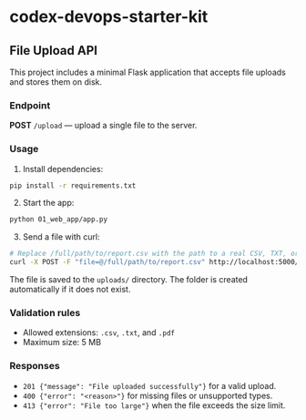 # codex-devops-starter-kit

## File Upload API

This project includes a minimal Flask application that accepts file uploads and stores them on disk.

### Endpoint

**POST** `/upload` — upload a single file to the server.

### Usage

1. Install dependencies:

```bash
pip install -r requirements.txt
```

2. Start the app:

```bash
python 01_web_app/app.py
```

3. Send a file with curl:

```bash
# Replace /full/path/to/report.csv with the path to a real CSV, TXT, or PDF file
curl -X POST -F "file=@/full/path/to/report.csv" http://localhost:5000/upload
```

The file is saved to the `uploads/` directory. The folder is created automatically if it does not exist.

### Validation rules

- Allowed extensions: `.csv`, `.txt`, and `.pdf`
- Maximum size: 5 MB

### Responses

- `201 {"message": "File uploaded successfully"}` for a valid upload.
- `400 {"error": "<reason>"}` for missing files or unsupported types.
- `413 {"error": "File too large"}` when the file exceeds the size limit.
